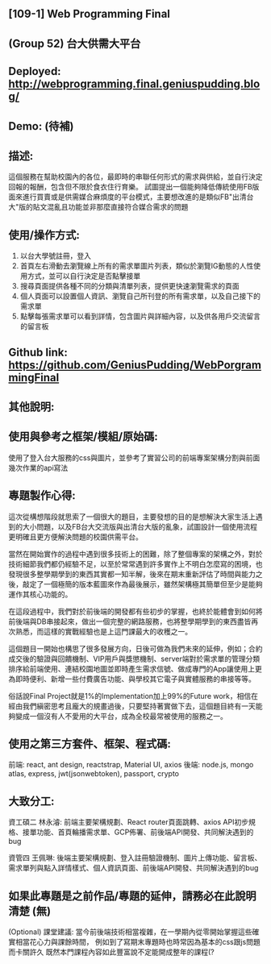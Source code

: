 [109-1] Web Programming Final
------------------------------------------------------------------------------------
## (Group 52) 台大供需大平台
 
## Deployed: http://webprogramming.final.geniuspudding.blog/
 
## Demo: (待補)
 
## 描述: 
這個服務在幫助校園內的各位，最即時的串聯任何形式的需求與供給，並自行決定回報的報酬，包含但不限於食衣住行育樂。
試圖提出一個能夠降低傳統使用FB版面來進行買賣或是供需媒合麻煩度的平台模式，主要想改進的是類似FB"出清台大"版的貼文混亂且功能並非那麼直接符合媒合需求的問題
 
## 使用/操作方式:
1. 以台大學號註冊，登入
2. 首頁左右滑動去瀏覽線上所有的需求單圖片列表，類似於瀏覽IG動態的人性使用方式，並可以自行決定是否點擊接單
3. 搜尋頁面提供各種不同的分類與清單列表，提供更快速瀏覽需求的頁面
4. 個人頁面可以設置個人資訊、瀏覽自己所刊登的所有需求單，以及自己接下的需求單
5. 點擊每張需求單可以看到詳情，包含圖片與詳細內容，以及供各用戶交流留言的留言板
 
## Github link: https://github.com/GeniusPudding/WebPorgrammingFinal
 
## 其他說明:
 
## 使用與參考之框架/模組/原始碼:  
使用了登入台大服務的css與圖片，並參考了實習公司的前端專案架構分割與前面幾次作業的api寫法
 
## 專題製作心得:
這次從構想階段就思索了一個很大的題目，主要發想的目的是想解決大家生活上遇到的大小問題，以及FB台大交流版與出清台大版的亂象，試圖設計一個使用流程更明確且更方便解決問題的校園供需平台。

當然在開始實作的過程中遇到很多技術上的困難，除了整個專案的架構之外，對於技術細節我們都仍經驗不足，以至於常常遇到許多實作上不明白怎麼寫的困境，也發現很多整學期學到的東西其實都一知半解，後來在期末重新評估了時間與能力之後，敲定了一個極簡的版本藍圖來作為最後展示，雖然架構極其簡單但至少是能夠運作其核心功能的。 

在這段過程中，我們對於前後端的開發都有些初步的掌握，也終於能體會到如何將前後端與DB串接起來，做出一個完整的網路服務，也將整學期學到的東西盡皆再次熟悉，而這樣的實戰經驗也是上這門課最大的收穫之一。

這個題目一開始也構思了很多發展方向，日後可做為我們未來的延伸，例如；合約成交後的驗證與回饋機制、VIP用戶與獎懲機制、server端對於需求單的管理分類排序給前端使用、連結校園地圖並即時產生需求信號、做成專門的App讓使用上更為即時便利、新增一些付費廣告功能、與學校其它電子與實體服務的串接等等。 

俗話說Final Project就是1%的Implementation加上99%的Future work，相信在經由我們縝密思考且龐大的規畫過後，只要堅持著實做下去，這個題目終有一天能夠變成一個沒有人不愛用的大平台，成為全校最常被使用的服務之一。
 
## 使用之第三方套件、框架、程式碼:
前端: react, ant design, reactstrap, Material UI, axios
後端: node.js, mongo atlas, express, jwt(jsonwebtoken), passport, crypto

## 大致分工:
資工碩二 林永濬: 前端主要架構規劃、React router頁面跳轉、axios API初步規格、接單功能、首頁輪播需求單、GCP佈署、前後端API開發、共同解決遇到的bug 

資管四 王佩琳: 後端主要架構規劃、登入註冊驗證機制、圖片上傳功能、留言板、需求單列與點入詳情樣式、個人資訊頁面、前後端API開發、共同解決遇到的bug 
 
## 如果此專題是之前作品/專題的延伸，請務必在此說明清楚 (無) 
(Optional) 
課堂建議:
當今前後端技術相當複雜，在一學期內從零開始掌握這些確實相當花心力與課餘時間，
例如到了寫期末專題時也時常因為基本的css跟js問題而卡關許久
既然本門課程內容如此豐富說不定能開成整年的課程(?



